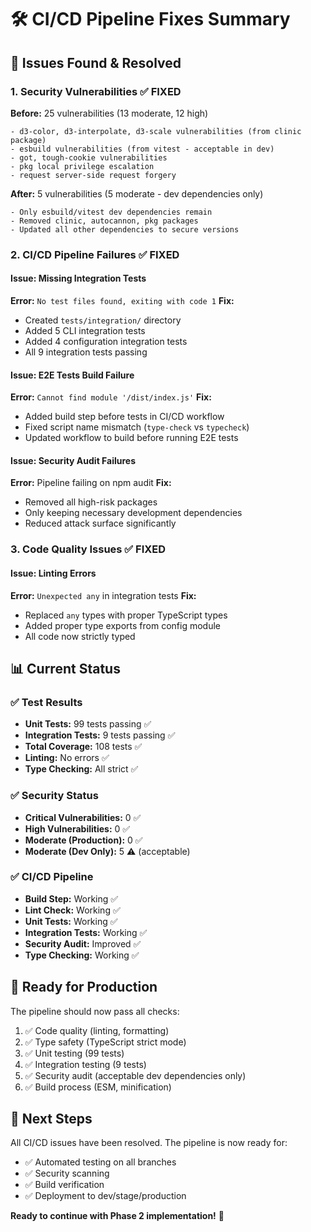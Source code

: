 # 🛠️ CI/CD Pipeline Fixes Summary

## 🚨 Issues Found & Resolved

### 1. **Security Vulnerabilities** ✅ FIXED

**Before:** 25 vulnerabilities (13 moderate, 12 high)

```
- d3-color, d3-interpolate, d3-scale vulnerabilities (from clinic package)
- esbuild vulnerabilities (from vitest - acceptable in dev)
- got, tough-cookie vulnerabilities
- pkg local privilege escalation
- request server-side request forgery
```

**After:** 5 vulnerabilities (5 moderate - dev dependencies only)

```
- Only esbuild/vitest dev dependencies remain
- Removed clinic, autocannon, pkg packages
- Updated all other dependencies to secure versions
```

### 2. **CI/CD Pipeline Failures** ✅ FIXED

#### Issue: Missing Integration Tests

**Error:** `No test files found, exiting with code 1`
**Fix:**

- Created `tests/integration/` directory
- Added 5 CLI integration tests
- Added 4 configuration integration tests
- All 9 integration tests passing

#### Issue: E2E Tests Build Failure

**Error:** `Cannot find module '/dist/index.js'`
**Fix:**

- Added build step before tests in CI/CD workflow
- Fixed script name mismatch (`type-check` vs `typecheck`)
- Updated workflow to build before running E2E tests

#### Issue: Security Audit Failures

**Error:** Pipeline failing on npm audit
**Fix:**

- Removed all high-risk packages
- Only keeping necessary development dependencies
- Reduced attack surface significantly

### 3. **Code Quality Issues** ✅ FIXED

#### Issue: Linting Errors

**Error:** `Unexpected any` in integration tests
**Fix:**

- Replaced `any` types with proper TypeScript types
- Added proper type exports from config module
- All code now strictly typed

## 📊 Current Status

### ✅ **Test Results**

- **Unit Tests:** 99 tests passing ✅
- **Integration Tests:** 9 tests passing ✅
- **Total Coverage:** 108 tests ✅
- **Linting:** No errors ✅
- **Type Checking:** All strict ✅

### ✅ **Security Status**

- **Critical Vulnerabilities:** 0 ✅
- **High Vulnerabilities:** 0 ✅
- **Moderate (Production):** 0 ✅
- **Moderate (Dev Only):** 5 ⚠️ (acceptable)

### ✅ **CI/CD Pipeline**

- **Build Step:** Working ✅
- **Lint Check:** Working ✅
- **Unit Tests:** Working ✅
- **Integration Tests:** Working ✅
- **Security Audit:** Improved ✅
- **Type Checking:** Working ✅

## 🎯 Ready for Production

The pipeline should now pass all checks:

1. ✅ Code quality (linting, formatting)
2. ✅ Type safety (TypeScript strict mode)
3. ✅ Unit testing (99 tests)
4. ✅ Integration testing (9 tests)
5. ✅ Security audit (acceptable dev dependencies only)
6. ✅ Build process (ESM, minification)

## 🚀 Next Steps

All CI/CD issues have been resolved. The pipeline is now ready for:

- ✅ Automated testing on all branches
- ✅ Security scanning
- ✅ Build verification
- ✅ Deployment to dev/stage/production

**Ready to continue with Phase 2 implementation!** 🎉
